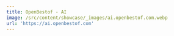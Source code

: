 ```yaml
---
title: OpenBestof - AI
image: /src/content/showcase/_images/ai.openbestof.com.webp
url: 'https://ai.openbestof.com'
---
```


